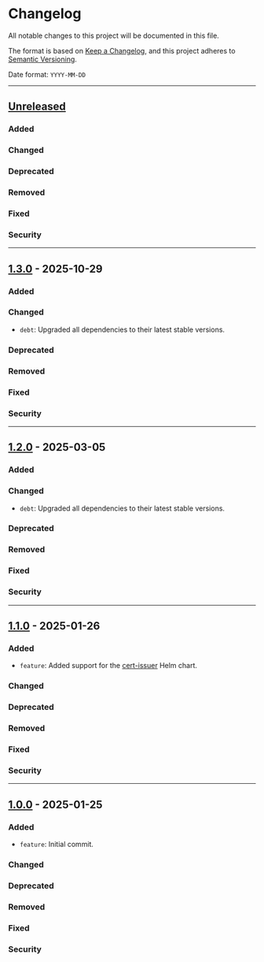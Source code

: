 # Changelog
All notable changes to this project will be documented in this file.

The format is based on [Keep a Changelog](https://keepachangelog.com/en/1.0.0/),
and this project adheres to [Semantic Versioning](https://semver.org/spec/v2.0.0.html).

Date format: `YYYY-MM-DD`

---
## [Unreleased]

### Added
### Changed
### Deprecated
### Removed
### Fixed
### Security

---
## [1.3.0] - 2025-10-29

### Added
### Changed
- `debt`: Upgraded all dependencies to their latest stable versions.

### Deprecated
### Removed
### Fixed
### Security

---
## [1.2.0] - 2025-03-05

### Added
### Changed
- `debt`: Upgraded all dependencies to their latest stable versions.

### Deprecated
### Removed
### Fixed
### Security

---
## [1.1.0] - 2025-01-26

### Added
- `feature`: Added support for the [cert-issuer](charts/cert-issuer/) Helm chart.

### Changed
### Deprecated
### Removed
### Fixed
### Security

---
## [1.0.0] - 2025-01-25

### Added
- `feature`: Initial commit.

### Changed
### Deprecated
### Removed
### Fixed
### Security

[Unreleased]: https://github.com/scriptures-social/platform/compare/1.3.0...HEAD
[1.3.0]: https://github.com/scriptures-social/platform/compare/1.2.0...1.3.0
[1.2.0]: https://github.com/scriptures-social/platform/compare/1.1.0...1.2.0
[1.1.0]: https://github.com/scriptures-social/platform/compare/1.0.0...1.1.0
[1.0.0]: https://github.com/scriptures-social/platform/compare/8090a69f7c51a7703b9b49b7633749c8b3b1f391...1.0.0

[MUST]: https://datatracker.ietf.org/doc/html/rfc2119
[MUST NOT]: https://datatracker.ietf.org/doc/html/rfc2119
[SHOULD]: https://datatracker.ietf.org/doc/html/rfc2119
[SHOULD NOT]: https://datatracker.ietf.org/doc/html/rfc2119
[MAY]: https://datatracker.ietf.org/doc/html/rfc2119
[SHALL]: https://datatracker.ietf.org/doc/html/rfc2119
[SHALL NOT]: https://datatracker.ietf.org/doc/html/rfc2119
[REQUIRED]: https://datatracker.ietf.org/doc/html/rfc2119
[RECOMMENDED]: https://datatracker.ietf.org/doc/html/rfc2119
[NOT RECOMMENDED]: https://datatracker.ietf.org/doc/html/rfc2119
